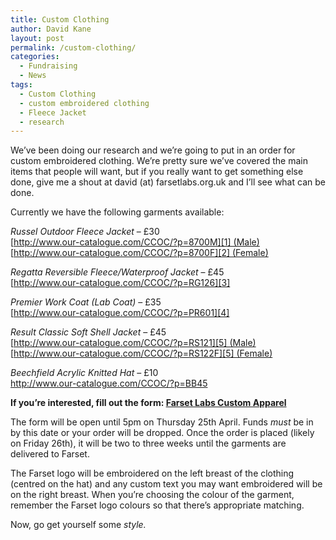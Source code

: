 ```yaml
---
title: Custom Clothing
author: David Kane
layout: post
permalink: /custom-clothing/
categories:
  - Fundraising
  - News
tags:
  - Custom Clothing
  - custom embroidered clothing
  - Fleece Jacket
  - research
---
```

We&#8217;ve been doing our research and we&#8217;re going to put in an order for custom embroidered clothing. We&#8217;re pretty sure we&#8217;ve covered the main items that people will want, but if you really want to get something else done, give me a shout at david (at) farsetlabs.org.uk and I&#8217;ll see what can be done.

Currently we have the following garments available:

*Russel Outdoor Fleece Jacket* &#8211; £30  
[http://www.our-catalogue.com/CCOC/?p=8700M][1] (Male)  
[http://www.our-catalogue.com/CCOC/?p=8700F][2] (Female)

*Regatta Reversible Fleece/Waterproof Jacket* &#8211; £45  
[http://www.our-catalogue.com/CCOC/?p=RG126][3]

*Premier Work Coat (Lab Coat)* &#8211; £35  
[http://www.our-catalogue.com/CCOC/?p=PR601][4]

*Result Classic Soft Shell Jacket* &#8211; £45  
[http://www.our-catalogue.com/CCOC/?p=RS121][5] (Male)  
[http://www.our-catalogue.com/CCOC/?p=RS122F][5] (Female)

*Beechfield Acrylic Knitted Hat* &#8211; £10  
<http://www.our-catalogue.com/CCOC/?p=BB45>

**If you&#8217;re interested, fill out the form: [Farset Labs Custom Apparel][6]**

The form will be open until 5pm on Thursday 25th April. Funds *must* be in by this date or your order will be dropped. Once the order is placed (likely on Friday 26th), it will be two to three weeks until the garments are delivered to Farset.

The Farset logo will be embroidered on the left breast of the clothing (centred on the hat) and any custom text you may want embroidered will be on the right breast. When you&#8217;re choosing the colour of the garment, remember the Farset logo colours so that there&#8217;s appropriate matching.

Now, go get yourself some *style.*

 [1]: http://www.our-catalogue.com/CCOC/?search=8700M
 [2]: http://www.our-catalogue.com/CCOC/?search=8700F
 [3]: http://www.our-catalogue.com/CCOC/?search=RG126
 [4]: http://www.our-catalogue.com/CCOC/?search=PR601
 [5]: http://www.our-catalogue.com/CCOC/?search=RS121
 [6]: https://docs.google.com/forms/d/1TN0VvegVNJlCynwctrGDzf8Gmc8bSIBrvHvrsiLSAN8/viewform
